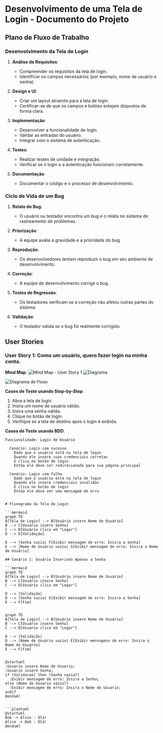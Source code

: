 # Desenvolvimento de uma Tela de Login - Documento do Projeto

## Plano de Fluxo de Trabalho

### Desenvolvimento da Tela de Login

1. **Análise de Requisitos**:
   - Compreender os requisitos da tela de login.
   - Identificar os campos necessários (por exemplo, nome de usuário e senha).

2. **Design e UI**:
   - Criar um layout atraente para a tela de login.
   - Certificar-se de que os campos e botões estejam dispostos de forma clara.

3. **Implementação**:
   - Desenvolver a funcionalidade de login.
   - Validar as entradas do usuário.
   - Integrar com o sistema de autenticação.

4. **Testes**:
   - Realizar testes de unidade e integração.
   - Verificar se o login e a autenticação funcionam corretamente.

5. **Documentação**:
   - Documentar o código e o processo de desenvolvimento.

### Ciclo de Vida de um Bug

1. **Relato do Bug**:
   - O usuário ou testador encontra um bug e o relata no sistema de rastreamento de problemas.

2. **Priorização**:
   - A equipe avalia a gravidade e a prioridade do bug.

3. **Reprodução**:
   - Os desenvolvedores tentam reproduzir o bug em seu ambiente de desenvolvimento.

4. **Correção**:
   - A equipe de desenvolvimento corrige o bug.

5. **Testes de Regressão**:
   - Os testadores verificam se a correção não afetou outras partes do sistema.

6. **Validação**:
   - O testador valida se o bug foi realmente corrigido.

## User Stories

### User Story 1: Como um usuário, quero fazer login na minha conta.

**Mind Map**:
![Mind Map - User Story 1](//www.plantuml.com/plantuml/png/ZO-n3e9044Jx-uefuHUWaCR2niPeltg3RCBT9RjWZ5yl8Tf8OxN9pkJDJEUJs3IdCJHddyMqGBFJY6D9H2G-xtPZE34FqWRjKLrar2WtAJMcWHdLgk4XBvLT7O1c_zIh6XApovq9aQ1PQN38hYQGBuwZ4zLF-4eg_v7AjZbpr3vqorc6lW40)
![Diagrama]([diagrama.svg](https://www.plantuml.com/plantuml/png/ZO-n3e9044Jx-uefuHUWaCR2niPeltg3RCBT9RjWZ5yl8Tf8OxN9pkJDJEUJs3IdCJHddyMqGBFJY6D9H2G-xtPZE34FqWRjKLrar2WtAJMcWHdLgk4XBvLT7O1c_zIh6XApovq9aQ1PQN38hYQGBuwZ4zLF-4eg_v7AjZbpr3vqorc6lW40))


![Diagrama de Fluxo]([https://www.planttext.com/plantuml/img/SypDJyCm4Z3HiX9BqkmrKd1e3rKbLFG0w0](https://www.plantuml.com/plantuml/png/ZO-n3e9044Jx-uefuHUWaCR2niPeltg3RCBT9RjWZ5yl8Tf8OxN9pkJDJEUJs3IdCJHddyMqGBFJY6D9H2G-xtPZE34FqWRjKLrar2WtAJMcWHdLgk4XBvLT7O1c_zIh6XApovq9aQ1PQN38hYQGBuwZ4zLF-4eg_v7AjZbpr3vqorc6lW40))

**Casos de Teste usando Step-by-Step**:
1. Abra a tela de login.
2. Insira um nome de usuário válido.
3. Insira uma senha válida.
4. Clique no botão de login.
5. Verifique se a tela de destino após o login é exibida.

**Casos de Teste usando BDD**:
```gherkin
Funcionalidade: Login de Usuário

  Cenário: Login com sucesso
    Dado que o usuário está na tela de login
    Quando ele insere suas credenciais corretas
    E clica no botão de login
    Então ele deve ser redirecionado para sua página principal

  Cenário: Login com falha
    Dado que o usuário está na tela de login
    Quando ele insere credenciais inválidas
    E clica no botão de login
    Então ele deve ver uma mensagem de erro


# Fluxograma da Tela de Login

```mermaid
graph TD
A[Tela de Login] --> B[Usuário insere Nome de Usuário]
B --> C[Usuário insere Senha]
C --> D[Usuário clica em "Logar"]
D --> E{Validação}

E --> |Senha vazia| F[Exibir mensagem de erro: Insira a Senha]
E --> |Nome de Usuário vazio| G[Exibir mensagem de erro: Insira o Nome de Usuário]

## Cenário 1: Usuário Inserindo Apenas a Senha

```mermaid
graph TD
A[Tela de Login] --> B[Usuário insere Nome de Usuário]
B --> C[Usuário insere Senha]
C --> D[Usuário clica em "Logar"]

D --> |Validação|
D --> |Senha vazia| E[Exibir mensagem de erro: Insira a Senha]
E --> F[Fim]


graph TD
A[Tela de Login] --> B[Usuário insere Nome de Usuário]
B --> C[Usuário insere Senha]
C --> D[Usuário clica em "Logar"]

D --> |Validação|
D --> |Nome de Usuário vazio| E[Exibir mensagens de erro: Insira o Nome de Usuário]
E --> F[Fim]


@startuml
:Usuario insere Nome de Usuario;
:Usuario insere Senha;
if (Validacao) then (Senha vazia?)
  :Exibir mensagem de erro: Insira a Senha;
else (Nome de Usuario vazio?)
  :Exibir mensagem de erro: Insira o Nome de Usuario;
endif
@enduml


```plantuml
@startuml
Bob -> Alice : Olá!
Alice -> Bob : Olá!
@enduml


